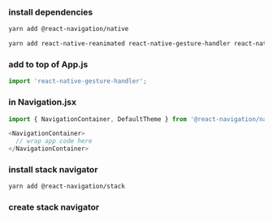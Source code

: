 ### install dependencies

```bash
yarn add @react-navigation/native
```

```bash
yarn add react-native-reanimated react-native-gesture-handler react-native-screens react-native-safe-area-context @react-native-community/masked-view
```

### add to top of App.js

```js
import 'react-native-gesture-handler';
```

### in Navigation.jsx
```js
import { NavigationContainer, DefaultTheme } from '@react-navigation/native';

<NavigationContainer>
  // wrap app code here
</NavigationContainer>
```
### install stack navigator
```bash
yarn add @react-navigation/stack
```

### create stack navigator
